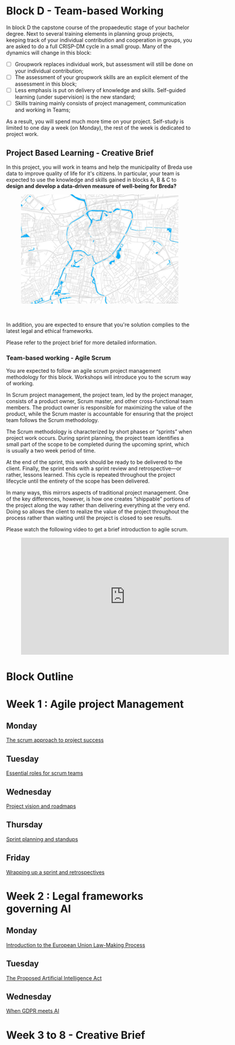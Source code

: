 # Block D - Team-based Working

In block D the capstone course of the propaedeutic stage of your bachelor degree. Next to several training elements in planning group projects, keeping track of your individual contribution and cooperation in groups, you are asked to do a full CRISP-DM cycle in a small group. Many of the dynamics will change in this block:

- [ ] Groupwork replaces individual work, but assessment will still be done on your individual contribution;
- [ ] The assessment of your groupwork skills are an explicit element of the assessment in this block;
- [ ] Less emphasis is put on delivery of knowledge and skills. Self-guided learning (under supervision) is the new standard;
- [ ] Skills training mainly consists of project management, communication and working in Teams;

As a result, you will spend much more time on your project. Self-study is limited to one day a week (on Monday), the rest of the week is dedicated to project work.



## Project Based Learning - Creative Brief

In this project, you will work in teams and help the municipality of Breda use
data to improve quality of life for it's citizens. In particular, your team is
expected to use the knowledge and skills gained in blocks A, B & C to **design and develop a data-driven
measure of well-being for Breda?**

<figure>
    <img src=".\breda.PNG" />
</figure>
<br>

In addition, you are expected to ensure that you're solution complies to the
latest legal and ethical frameworks.

Please refer to the project brief for more detailed information.

### Team-based working - Agile Scrum

You are expected to follow an agile scrum project management methodology for
this block. Workshops will introduce you to the scrum way of working.

In Scrum project management, the project team, led by the project manager,
consists of a product owner, Scrum master, and other cross-functional team members.
The product owner is responsible for maximizing the value of the product,
while the Scrum master is accountable for ensuring that the project team
follows the Scrum methodology.

The Scrum methodology is characterized by short phases or “sprints” when
project work occurs. During sprint planning, the project team identifies a
small part of the scope to be completed during the upcoming sprint,
which is usually a two week period of time.

At the end of the sprint, this work should be ready to be delivered to the
client. Finally, the sprint ends with a sprint review and retrospective—or
rather, lessons learned. This cycle is repeated throughout the project
lifecycle until the entirety of the scope has been delivered.

In many ways, this mirrors aspects of traditional project management.
One of the key differences, however, is how one creates “shippable” portions of
the project along the way rather than delivering everything at the very end.
Doing so allows the client to realize the value of the project throughout the
process rather than waiting until the project is closed to see results.

Please watch the following video to get a brief introduction to agile scrum.
<!-- blank line -->
<figure class="video_container">
<iframe width="560" height="315" src="https://www.youtube.com/embed/gy1c4_YixCo" title="YouTube video player" frameborder="0" allow="accelerometer; autoplay; clipboard-write; encrypted-media; gyroscope; picture-in-picture" allowfullscreen></iframe>
</figure>
<!-- blank line -->

# Block Outline

# Week 1 : Agile project Management

## Monday
[The scrum approach to project success](../../Study%20Content/Responsible%20and%20Explainable%20AI/ResponsibleAI1.html)

## Tuesday
[Essential roles for scrum teams](../../Study%20Content/Responsible%20and%20Explainable%20AI/ResponsibleAI2.html)

## Wednesday
[Project vision and roadmaps](../../Study%20Content/Responsible%20and%20Explainable%20AI/ResponsibleAI3.html)

## Thursday
[Sprint planning and standups](../../Study%20Content/Business%20Intelligence/SQL_DDL2.html)

## Friday
[Wrapping up a sprint and retrospectives](../../Study%20Content/Responsible%20and%20Explainable%20AI/ResponsibleAI5.html)

# Week 2 : Legal frameworks governing AI

## Monday
[Introduction to the European Union Law-Making Process](../../Study%20Content/Digital%20Transformation/Ethics%20&%20Law%201.html)

## Tuesday
[The Proposed Artificial Intelligence Act](../../Study%20Content/Digital%20Transformation/DataLab%201.html)

## Wednesday
[When GDPR meets AI](../../Study%20Content/Digital%20Transformation/Ethics%20&%20Law%202.html)


# Week 3 to 8 - Creative Brief
